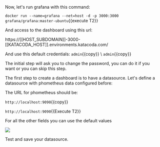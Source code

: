 Now, let's run grafana with this command:

`docker run --name=grafana --net=host -d -p 3000:3000 grafana/grafana:master-ubuntu`{{execute T2}}

And access to the dashboard using this url:

https://[[HOST_SUBDOMAIN]]-3000-[[KATACODA_HOST]].environments.katacoda.com/

And use this default credentials:
`admin`{{copy}} \ `admin`{{copy}}

The initial step will ask you to change the password, you can do it if you want or you can skip this step.

The first step to create a dashboard is to have a datasource. Let's define a datasource with phometheus data configured before:

The URL for phometheus should be:

`http://localhost:9090`{{copy}}

`http://localhost:9090`{{Execute T2}}


For all the other fields you can use the default values

![](/envoyproxy/scenarios/implementing-metrics-tracing/assets/prometheus-data-source.png)

Test and save your datasource.
